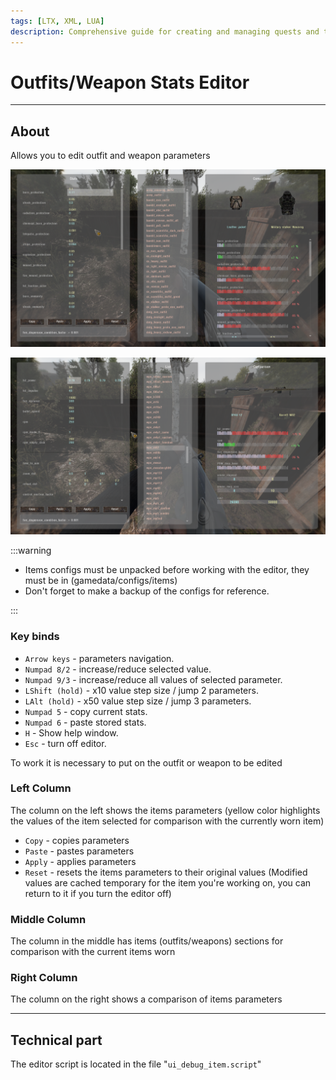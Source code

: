 ```yaml
---
tags: [LTX, XML, LUA]
description: Comprehensive guide for creating and managing quests and tasks in the game
---
```


# Outfits/Weapon Stats Editor

___

## About

Allows you to edit outfit and weapon parameters

![outfits-stats-editor centered](assets/images/outfits-stats-editor.png)

![weapon-stats-editor centered](assets/images/weapon-stats-editor.png)

:::warning

- Items configs must be unpacked before working with the editor, they must be in (gamedata/configs/items)
- Don't forget to make a backup of the configs for reference.

:::

### Key binds

- `Arrow keys` - parameters navigation.
- `Numpad 8/2` - increase/reduce selected value.
- `Numpad 9/3` - increase/reduce all values of selected parameter.
- `LShift (hold)` - x10 value step size / jump 2 parameters.
- `LAlt (hold)` - x50 value step size / jump 3 parameters.
- `Numpad 5` - copy current stats.
- `Numpad 6` - paste stored stats.
- `H` - Show help window.
- `Esc` - turn off editor.

To work it is necessary to put on the outfit or weapon to be edited

### Left Column

The column on the left shows the items parameters (yellow color highlights the values of the item selected for comparison with the currently worn item)

- `Copy` - copies parameters
- `Paste` - pastes parameters
- `Apply` - applies parameters
- `Reset` - resets the items parameters to their original values (Modified values are cached temporary for the item you're working on, you can return to it if you turn the editor off)

### Middle Column

The column in the middle has items (outfits/weapons) sections for comparison with the current items worn

### Right Column

The column on the right shows a comparison of items parameters

___

## Technical part

The editor script is located in the file "`ui_debug_item.script`"
